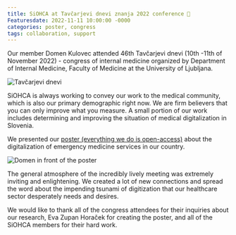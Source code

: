 ```yaml
---
title: SiOHCA at Tavčarjevi dnevi znanja 2022 conference 🧠
Featuresdate: 2022-11-11 10:00:00 -0000
categories: poster, congress
tags: collaboration, support
---
```

Our member Domen Kulovec attended 46th Tavčarjevi dnevi (10th -11th of November 2022) - congress of internal medicine organized by Department of Internal Medicine, Faculty of Medicine at the University of Ljubljana.  

![Tavčarjevi dnevi](https://siohca.um.si/assets/img/tavcarjevi2022/congrespic.jpg)

SiOHCA is always working to convey our work to the medical community, which is also our primary demographic right now. We are firm believers that you can only improve what you measure. A small portion of our work includes determining and improving the situation of medical digitalization in Slovenia.

We presented our [poster (everything we do is open-access)](https://doi.org/10.5281/zenodo.7305556) about the digitalization of emergency medicine services in our country.  

![Domen in front of the poster](https://siohca.um.si/assets/img/tavcarjevi2022/kulovecinfront.jpg)

The general atmosphere of the incredibly lively meeting was extremely inviting and enlightening. We created a lot of new connections and spread the word about the impending tsunami of digitization that our healthcare sector desperately needs and desires.

We would like to thank all of the congress attendees for their inquiries about our research, Eva Zupan Horaček for creating the poster, and all of the SiOHCA members for their hard work.